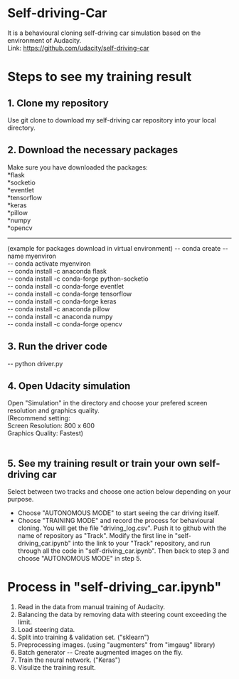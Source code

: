 # Self-driving-Car
It is a behavioural cloning self-driving car simulation based on the environment of Audacity. <br />
Link: https://github.com/udacity/self-driving-car <br />

# Steps to see my training result
## 1. Clone my repository ##
Use git clone to download my self-driving car repository into your local directory. <br />

## 2. Download the necessary packages ##
Make sure you have downloaded the packages: <br />
*flask <br />
*socketio <br />
*eventlet <br />
*tensorflow <br />
*keras <br />
*pillow <br />
*numpy <br />
*opencv 

-------------------------
(example for packages download in virtual environment)
-- conda create --name myenviron <br />
-- conda activate myenviron <br />
-- conda install -c anaconda flask <br />
-- conda install -c conda-forge python-socketio <br />
-- conda install -c conda-forge eventlet <br />
-- conda install -c conda-forge tensorflow <br />
-- conda install -c conda-forge keras <br />
-- conda install -c anaconda pillow <br />
-- conda install -c anaconda numpy <br />
-- conda install -c conda-forge opencv

## 3. Run the driver code ##
-- python driver.py

## 4. Open Udacity simulation
Open "Simulation" in the directory and choose your prefered screen resolution and graphics quality. <br />
(Recommend setting: <br />
Screen Resolution: 800 x 600 <br />
Graphics Quality: Fastest) <br /> <br />

## 5. See my training result or train your own self-driving car
Select between two tracks and choose one action below depending on your purpose.
* Choose "AUTONOMOUS MODE" to start seeing the car driving itself.
* Choose "TRAINING MODE" and record the process for behavioural cloning. You will get the file "driving_log.csv". Push it to github with the name of repository as "Track". Modify the first line in "self-driving_car.ipynb" into the link to your "Track" repository, and run through all the code in "self-driving_car.ipynb". Then back to step 3 and choose "AUTONOMOUS MODE" in step 5.

# Process in "self-driving_car.ipynb"
1. Read in the data from manual training of Audacity. <br />
2. Balancing the data by removing data with steering count exceeding the limit. <br />
3. Load steering data. <br />
4. Split into training & validation set. ("sklearn") <br />
5. Preprocessing images. (using "augmenters" from "imgaug" library) <br />
6. Batch generator -- Create augmented images on the fly. <br />
7. Train the neural network. ("Keras") <br />
8. Visulize the training result. <br />
